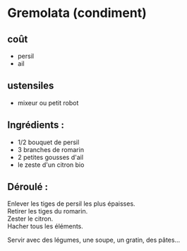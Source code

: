 # Gremolata (condiment)

## coût
* persil
* ail

## ustensiles
* mixeur ou petit robot

## Ingrédients  :

* 1/2 bouquet de persil
* 3 branches de romarin
* 2 petites gousses d'ail
* le zeste d'un citron bio

## Déroulé :

Enlever les tiges de persil les plus épaisses.  
Retirer les tiges du romarin.  
Zester le citron.  
Hacher tous les éléments.  

Servir avec des légumes, une soupe, un gratin, des pâtes...  
